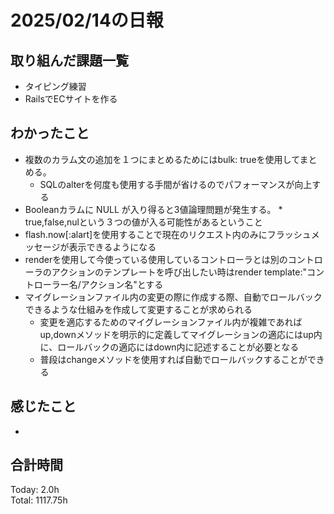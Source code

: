 # 2025/02/14の日報
## 取り組んだ課題一覧
* タイピング練習
*  RailsでECサイトを作る
## わかったこと
* 複数のカラム文の追加を１つにまとめるためにはbulk: trueを使用してまとめる。
  *  SQLのalterを何度も使用する手間が省けるのでパフォーマンスが向上する
*  Booleanカラムに NULL が入り得ると3値論理問題が発生する。
  *　true,false,nulという３つの値が入る可能性があるということ
* flash.now[:alart]を使用することで現在のリクエスト内のみにフラッシュメッセージが表示できるようになる
* renderを使用して今使っている使用しているコントローラとは別のコントローラのアクションのテンプレートを呼び出したい時はrender template:"コントローラー名/アクション名"とする
* マイグレーションファイル内の変更の際に作成する際、自動でロールバックできるような仕組みを作成して変更することが求められる
  * 変更を適応するためのマイグレーションファイル内が複雑であればup,downメソッドを明示的に定義してマイグレーションの適応にはup内に、ロールバックの適応にはdown内に記述することが必要となる
  * 普段はchangeメソッドを使用すれば自動でロールバックすることができる
## 感じたこと
* 
## 合計時間 
Today: 2.0h<br>
Total: 1117.75h
